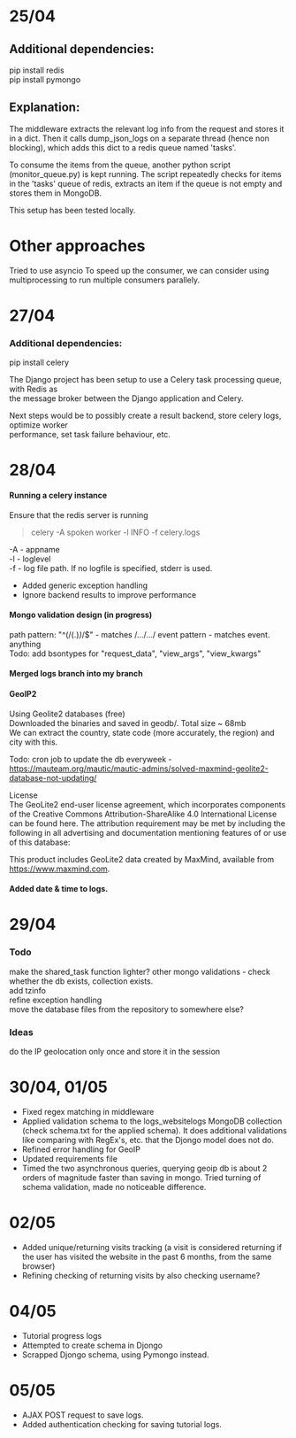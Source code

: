 # 25/04

## Additional dependencies:
pip install redis  
pip install pymongo  

## Explanation:

The middleware extracts the relevant log info from the request and stores it in a dict. 
Then it calls dump_json_logs on a separate thread (hence non blocking), which adds this 
dict to a redis queue named 'tasks'. 

To consume the items from the queue, another python script (monitor_queue.py) is kept
running. The script repeatedly checks for items in the 'tasks' queue of redis, extracts 
an item if the queue is not empty and stores them in MongoDB.

This setup has been tested locally.

# Other approaches

Tried to use asyncio 
To speed up the consumer, we can consider using multiprocessing to run multiple consumers
parallely.

# 27/04

### Additional dependencies:
pip install celery

The Django project has been setup to use a Celery task processing queue, with Redis as  
the message broker between the Django application and Celery.  

Next steps would be to possibly create a result backend, store celery logs, optimize worker  
performance, set task failure behaviour, etc.  

# 28/04

#### Running a celery instance

Ensure that the redis server is running  

> celery -A spoken worker -l INFO -f celery.logs  

-A - appname  
-l - loglevel  
-f - log file path. If no logfile is specified, stderr is used.  

- Added generic exception handling
- Ignore backend results to improve performance

#### Mongo validation design (in progress)

path pattern: "^(/(.)*)*/$" - matches /.../.../
event pattern - matches event. anything  
Todo: add bsontypes for "request_data", "view_args", "view_kwargs"  

#### Merged logs branch into my branch

#### GeoIP2

Using Geolite2 databases (free)  
Downloaded the binaries and saved in geodb/. Total size ~ 68mb  
We can extract the country, state code (more accurately, the region) and city with this.  

Todo: cron job to update the db everyweek - https://mauteam.org/mautic/mautic-admins/solved-maxmind-geolite2-database-not-updating/    

License  
The GeoLite2 end-user license agreement, which incorporates components of the Creative Commons   Attribution-ShareAlike 4.0 International License can be found here. The attribution requirement may be met by   including the following in all advertising and documentation mentioning features of or use of this database:  

This product includes GeoLite2 data created by MaxMind, available from  
<a href="https://www.maxmind.com">https://www.maxmind.com</a>.  


#### Added date & time to logs.

# 29/04

### Todo 
make the shared_task function lighter?
other mongo validations - check whether the db exists, collection exists.  
add tzinfo  
refine exception handling  
move the database files from the repository to somewhere else?  

### Ideas
do the IP geolocation only once and store it in the session   

# 30/04, 01/05

- Fixed regex matching in middleware  
- Applied validation schema to the logs_websitelogs MongoDB collection (check schema.txt for the applied schema). It does additional validations like comparing with RegEx's, etc. that the Djongo model does not do.  
- Refined error handling for GeoIP
- Updated requirements file  
- Timed the two asynchronous queries, querying geoip db is about 2 orders of magnitude faster than saving in mongo. Tried turning of schema validation, made no noticeable difference.

# 02/05

- Added unique/returning visits tracking (a visit is considered returning if the user has visited the website in the past 6 months, from the same browser)  
- Refining checking of returning visits by also checking username?

# 04/05

- Tutorial progress logs
- Attempted to create schema in Djongo
- Scrapped Djongo schema, using Pymongo instead.

# 05/05

- AJAX POST request to save logs.
- Added authentication checking for saving tutorial logs.





